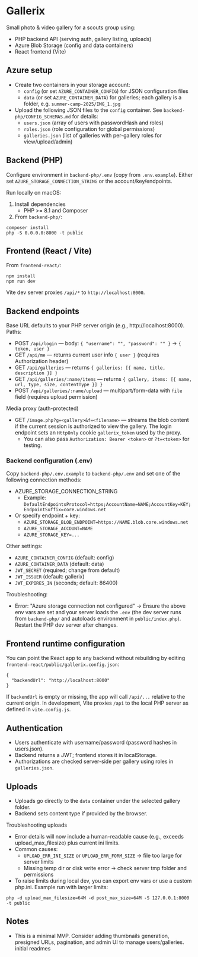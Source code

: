 # Gallerix

Small photo & video gallery for a scouts group using:
- PHP backend API (serving auth, gallery listing, uploads)
- Azure Blob Storage (config and data containers)
- React frontend (Vite)

## Azure setup
- Create two containers in your storage account:
  - `config` (or set `AZURE_CONTAINER_CONFIG`) for JSON configuration files
  - `data` (or set `AZURE_CONTAINER_DATA`) for galleries; each gallery is a folder, e.g. `summer-camp-2025/IMG_1.jpg`
- Upload the following JSON files to the `config` container. See `backend-php/CONFIG_SCHEMAS.md` for details:
  - `users.json` (array of users with passwordHash and roles)
  - `roles.json` (role configuration for global permissions)
  - `galleries.json` (list of galleries with per-gallery roles for view/upload/admin)

## Backend (PHP)
Configure environment in `backend-php/.env` (copy from `.env.example`). Either set `AZURE_STORAGE_CONNECTION_STRING` or the account/key/endpoints.

Run locally on macOS:

1. Install dependencies
   - PHP >= 8.1 and Composer
2. From `backend-php/`:

```
composer install
php -S 0.0.0.0:8000 -t public
```

## Frontend (React / Vite)

From `frontend-react/`:

```
npm install
npm run dev
```

Vite dev server proxies `/api/*` to `http://localhost:8000`.

## Backend endpoints
Base URL defaults to your PHP server origin (e.g., http://localhost:8000). Paths:
- POST `/api/login` — body: `{ "username": "", "password": "" }` → `{ token, user }`
- GET `/api/me` — returns current user info `{ user }` (requires Authorization header)
- GET `/api/galleries` — returns `{ galleries: [{ name, title, description }] }`
- GET `/api/galleries/:name/items` — returns `{ gallery, items: [{ name, url, type, size, contentType }] }`
- POST `/api/galleries/:name/upload` — multipart/form-data with `file` field (requires upload permission)

Media proxy (auth-protected)
- GET `/image.php?g=<gallery>&f=<filename>` — streams the blob content if the current session is authorized to view the gallery. The login endpoint sets an `HttpOnly` cookie `gallerix_token` used by the proxy.
  - You can also pass `Authorization: Bearer <token>` or `?t=<token>` for testing.

### Backend configuration (.env)
Copy `backend-php/.env.example` to `backend-php/.env` and set one of the following connection methods:
- AZURE_STORAGE_CONNECTION_STRING
  - Example: `DefaultEndpointsProtocol=https;AccountName=NAME;AccountKey=KEY;EndpointSuffix=core.windows.net`
- Or specify endpoint + key:
  - `AZURE_STORAGE_BLOB_ENDPOINT=https://NAME.blob.core.windows.net`
  - `AZURE_STORAGE_ACCOUNT=NAME`
  - `AZURE_STORAGE_KEY=...`

Other settings:
- `AZURE_CONTAINER_CONFIG` (default: config)
- `AZURE_CONTAINER_DATA` (default: data)
- `JWT_SECRET` (required; change from default)
- `JWT_ISSUER` (default: gallerix)
- `JWT_EXPIRES_IN` (seconds; default: 86400)

Troubleshooting:
- Error: "Azure storage connection not configured" → Ensure the above env vars are set and your server loads the `.env` (the dev server runs from `backend-php/` and autoloads environment in `public/index.php`). Restart the PHP dev server after changes.

## Frontend runtime configuration
You can point the React app to any backend without rebuilding by editing `frontend-react/public/gallerix.config.json`:

```
{
  "backendUrl": "http://localhost:8000"
}
```

If `backendUrl` is empty or missing, the app will call `/api/...` relative to the current origin. In development, Vite proxies `/api` to the local PHP server as defined in `vite.config.js`.

## Authentication
- Users authenticate with username/password (password hashes in users.json).
- Backend returns a JWT; frontend stores it in localStorage.
- Authorizations are checked server-side per gallery using roles in `galleries.json`.

## Uploads
- Uploads go directly to the `data` container under the selected gallery folder.
- Backend sets content type if provided by the browser.

Troubleshooting uploads
- Error details will now include a human-readable cause (e.g., exceeds upload_max_filesize) plus current ini limits.
- Common causes:
  - `UPLOAD_ERR_INI_SIZE` or `UPLOAD_ERR_FORM_SIZE` → file too large for server limits
  - Missing temp dir or disk write error → check server tmp folder and permissions
- To raise limits during local dev, you can export env vars or use a custom php.ini. Example run with larger limits:

```
php -d upload_max_filesize=64M -d post_max_size=64M -S 127.0.0.1:8000 -t public
```

## Notes
- This is a minimal MVP. Consider adding thumbnails generation, presigned URLs, pagination, and admin UI to manage users/galleries.
initial readmes